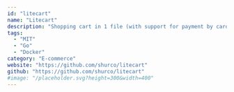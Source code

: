 ```yaml
---
id: "litecart"
name: "Litecart"
description: "Shopping cart in 1 file (with support for payment by card or cryptocurrency)."
tags:
  - "MIT"
  - "Go"
  - "Docker"
category: "E-commerce"
website: "https://github.com/shurco/litecart"
github: "https://github.com/shurco/litecart"
#image: "/placeholder.svg?height=300&width=400"
---
```


